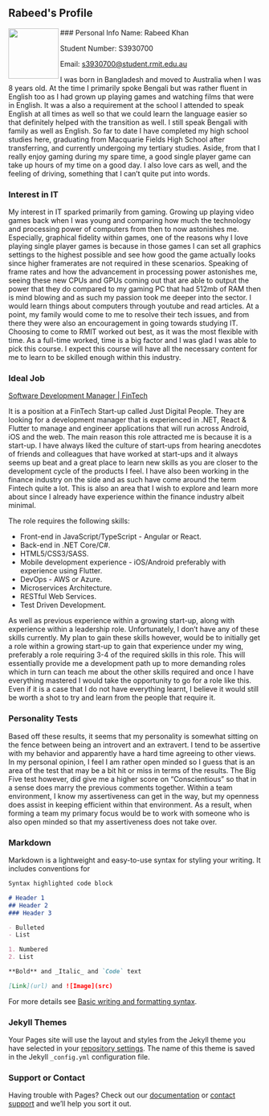 ## Rabeed's Profile

<img align="left" width="100" height="100" src=ProfilePic.jpg)>
### Personal Info
Name: Rabeed Khan

Student Number: S3930700

Email: s3930700@student.rmit.edu.au

I was born in Bangladesh and moved to Australia when I was 8 years old. At the time I primarily spoke Bengali but was rather fluent in English too as I had grown up playing games and watching films that were in English. It was a also a requirement at the school I attended to speak English at all times as well so that we could learn the language easier so that definitely helped with the transition as well. I still speak Bengali with family as well as English. So far to date I have completed my high school studies here, graduating from Macquarie Fields High School after transferring, and currently undergoing my tertiary studies. Aside, from that I really enjoy gaming during my spare time, a good single player game can take up hours of my time on a good day. I also love cars as well, and the feeling of driving, something that I can’t quite put into words.

### Interest in IT
My interest in IT sparked primarily from gaming. Growing up playing video games back when I was young and comparing how much the technology and processing power of computers from then to now astonishes me. Especially, graphical fidelity within games, one of the reasons why I love playing single player games is because in those games I can set all graphics settings to the highest possible and see how good the game actually looks since higher framerates are not required in these scenarios. Speaking of frame rates and how the advancement in processing power astonishes me, seeing these new CPUs and GPUs coming out that are able to output the power that they do compared to my gaming PC that had 512mb of RAM then is mind blowing and as such my passion took me deeper into the sector. I would learn things about computers through youtube and read articles. At a point, my family would come to me to resolve their tech issues, and from there they were also an encouragement in going towards studying IT. Choosing to come to RMIT worked out best, as it was the most flexible with time. As a full-time worked, time is a big factor and I was glad I was able to pick this course. I expect this course will have all the necessary content for me to learn to be skilled enough within this industry. 

### Ideal Job
[Software Development Manager | FinTech](https://www.seek.com.au/job/55456065?type=standard#solHash=52efaf362224e6f6294a1e9f253ab7e3c85c94a0)

It is a position at a FinTech Start-up called Just Digital People. They are looking for a development manager that is experienced in .NET, React & Flutter to manage and engineer applications that will run across Android, iOS and the web. The main reason this role attracted me is because it is a start-up. I have always liked the culture of start-ups from hearing anecdotes of friends and colleagues that have worked at start-ups and it always seems up beat and a great place to learn new skills as you are closer to the development cycle of the products I feel. I have also been working in the finance industry on the side and as such have come around the term Fintech quite a lot. This is also an area that I wish to explore and learn more about since I already have experience within the finance industry albeit minimal. 

The role requires the following skills:
-	Front-end in JavaScript/TypeScript - Angular or React.
-	Back-end in .NET Core/C#.
-	HTML5/CSS3/SASS.
-	Mobile development experience - iOS/Android preferably with experience using Flutter.
-	DevOps - AWS or Azure.
-	Microservices Architecture.
-	RESTful Web Services.
-	Test Driven Development.

As well as previous experience within a growing start-up, along with experience within a leadership role. Unfortunately, I don’t have any of these skills currently. My plan to gain these skills however, would be to initially get a role within a growing start-up to gain that experience under my wing, preferably a role requiring 3-4 of the required skills in this role. This will essentially provide me a development path up to more demanding roles which in turn can teach me about the other skills required and once I have everything mastered I would take the opportunity to go for a role like this. Even if it is a case that I do not have everything learnt, I believe it would still be worth a shot to try and learn from the people that require it. 

### Personality Tests
Based off these results, it seems that my personality is somewhat sitting on the fence between being an introvert and an extravert. I tend to be assertive with my behavior and apparently have a hard time agreeing to other views. In my personal opinion, I feel I am rather open minded so I guess that is an area of the test that may be a bit hit or miss in terms of the results. The Big Five test however, did give me a higher score on “Conscientious” so that in a sense does marry the previous comments together. Within a team environment, I know my assertiveness can get in the way, but my openness does assist in keeping efficient within that environment. As a result, when forming a team my primary focus would be to work with someone who is also open minded so that my assertiveness does not take over. 

### Markdown

Markdown is a lightweight and easy-to-use syntax for styling your writing. It includes conventions for

```markdown
Syntax highlighted code block

# Header 1
## Header 2
### Header 3

- Bulleted
- List

1. Numbered
2. List

**Bold** and _Italic_ and `Code` text

[Link](url) and ![Image](src)
```

For more details see [Basic writing and formatting syntax](https://docs.github.com/en/github/writing-on-github/getting-started-with-writing-and-formatting-on-github/basic-writing-and-formatting-syntax).

### Jekyll Themes

Your Pages site will use the layout and styles from the Jekyll theme you have selected in your [repository settings](https://github.com/s3930700/s3930700.github.io/settings/pages). The name of this theme is saved in the Jekyll `_config.yml` configuration file.

### Support or Contact

Having trouble with Pages? Check out our [documentation](https://docs.github.com/categories/github-pages-basics/) or [contact support](https://support.github.com/contact) and we’ll help you sort it out.
